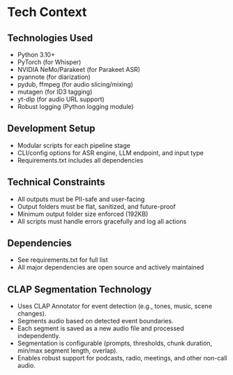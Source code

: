# Tech Context

## Technologies Used
- Python 3.10+
- PyTorch (for Whisper)
- NVIDIA NeMo/Parakeet (for Parakeet ASR)
- pyannote (for diarization)
- pydub, ffmpeg (for audio slicing/mixing)
- mutagen (for ID3 tagging)
- yt-dlp (for audio URL support)
- Robust logging (Python logging module)

## Development Setup
- Modular scripts for each pipeline stage
- CLI/config options for ASR engine, LLM endpoint, and input type
- Requirements.txt includes all dependencies

## Technical Constraints
- All outputs must be PII-safe and user-facing
- Output folders must be flat, sanitized, and future-proof
- Minimum output folder size enforced (192KB)
- All scripts must handle errors gracefully and log all actions

## Dependencies
- See requirements.txt for full list
- All major dependencies are open source and actively maintained

## CLAP Segmentation Technology
- Uses CLAP Annotator for event detection (e.g., tones, music, scene changes).
- Segments audio based on detected event boundaries.
- Each segment is saved as a new audio file and processed independently.
- Segmentation is configurable (prompts, thresholds, chunk duration, min/max segment length, overlap).
- Enables robust support for podcasts, radio, meetings, and other non-call audio.